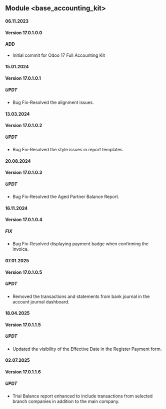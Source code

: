 ## Module <base_accounting_kit>

#### 06.11.2023
#### Version 17.0.1.0.0
#### ADD
- Initial commit for Odoo 17 Full Accounting Kit

#### 15.01.2024
#### Version 17.0.1.0.1
##### UPDT
- Bug Fix-Resolved the alignment issues.

#### 13.03.2024
#### Version 17.0.1.0.2
##### UPDT
- Bug Fix-Resolved the style issues in report templates.

#### 20.08.2024
#### Version 17.0.1.0.3
##### UPDT
- Bug Fix-Resolved the Aged Partner Balance Report.

#### 16.11.2024
#### Version 17.0.1.0.4
##### FIX
- Bug Fix-Resolved displaying payment badge when confirming the invoice.

#### 07.01.2025
#### Version 17.0.1.0.5
##### UPDT
- Removed the transactions and statements from bank journal in the account journal dashboard.

#### 18.04.2025
#### Version 17.0.1.1.5
##### UPDT
- Updated the visibility of the Effective Date in the Register Payment form.

#### 02.07.2025
#### Version 17.0.1.1.6
##### UPDT
- Trial Balance report enhanced to include transactions from selected branch companies in addition to the main company.